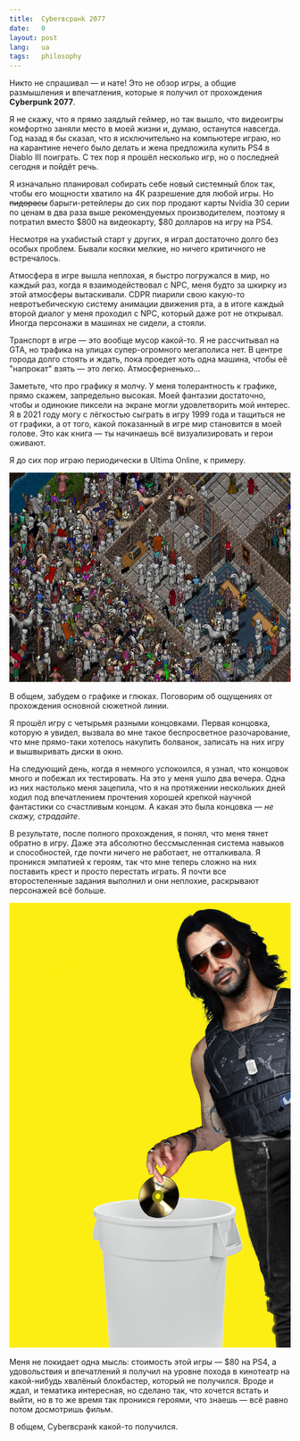 ```yaml
---
title:  Cyberвсранk 2077
date:   0
layout: post
lang:   ua
tags:   philosophy
---
```


Никто не спрашивал — и нате! Это не обзор игры, а общие размышления и
впечатления, которые я получил от прохождения **Cyberpunk 2077**.

Я не скажу, что я прямо заядлый геймер, но так вышло, что видеоигры комфортно
заняли место в моей жизни и, думаю, останутся навсегда. Год назад я бы сказал,
что я исключительно на компьютере играю, но на карантине нечего было делать и
жена предложила купить PS4 в Diablo III поиграть. С тех пор я прошёл несколько
игр, но о последней сегодня и пойдёт речь.

Я изначально планировал собирать себе новый системный блок так, чтобы его
мощности хватило на 4К разрешение для любой игры. Но ~~пидорасы~~
барыги-ретейлеры до сих пор продают карты Nvidia 30 серии по ценам в два раза
выше рекомендуемых производителем, поэтому я потратил вместо $800 на
видеокарту, $80 долларов на игру на PS4.

Несмотря на ухабистый старт у других, я играл достаточно долго без особых
проблем. Бывали косяки мелкие, но ничего критичного не встречалось.

Атмосфера в игре вышла неплохая, я быстро погружался в мир, но каждый раз,
когда я взаимодействовал с NPC, меня будто за шкирку из этой атмосферы
вытаскивали. CDPR пиарили свою какую-то невротъебическую систему анимации
движения рта, а в итоге каждый второй диалог у меня проходил с NPC, который
даже рот не открывал. Иногда персонажи в машинах не сидели, а стояли.

Транспорт в игре — это вообще мусор какой-то. Я не рассчитывал на GTA, но
трафика на улицах супер-огромного мегаполиса нет. В центре города долго стоять
и ждать, пока проедет хоть одна машина, чтобы её "напрокат" взять — это легко.
Атмосферненько...

Заметьте, что про графику я молчу. У меня толерантность к графике, прямо
скажем, запредельно высокая. Моей фантазии достаточно, чтобы и одинокие пиксели
на экране могли удовлетворить мой интерес. Я в 2021 году могу с лёгкостью
сыграть в игру 1999 года и тащиться не от графики, а от того, какой показанный
в игре мир становится в моей голове. Это как книга — ты начинаешь всё
визуализировать и герои оживают.

Я до сих пор играю периодически в Ultima Online, к примеру.

![](/img/posts/008/1.png "Ultima Online")

В общем, забудем о графике и глюках. Поговорим об ощущениях от прохождения
основной сюжетной линии.

Я прошёл игру с четырьмя разными концовками. Первая концовка, которую я увидел,
вызвала во мне такое беспросветное разочарование, что мне прямо-таки хотелось
накупить болванок, записать на них игру и вышвыривать диски в окно.

На следующий день, когда я немного успокоился, я узнал, что концовок много и
побежал их тестировать. На это у меня ушло два вечера. Одна из них настолько
меня зацепила, что я на протяжении нескольких дней ходил под впечатлением
прочтения хорошей крепкой научной фантастики со счастливым концом. А какая это
была концовка — *не скажу, страдайте*.

В результате, после полного прохождения, я понял, что меня тянет обратно в
игру. Даже эта абсолютно бессмысленная система навыков и способностей, где
почти ничего не работает, не отталкивала. Я проникся эмпатией к героям, так что
мне теперь сложно на них поставить крест и просто перестать играть. Я почти все
второстепенные задания выполнил и они неплохие, раскрывают персонажей всё
больше.

![](/img/posts/008/2.png "Спасибо, Киану")

Меня не покидает одна мысль: стоимость этой игры — $80 на PS4, а удовольствия и
впечатлений я получил на уровне похода в кинотеатр на какой-нибудь хвалёный
блокбастер, который не получился. Вроде и ждал, и тематика интересная, но
сделано так, что хочется встать и выйти, но в то же время так проникся героями,
что знаешь — всё равно потом досмотришь фильм.

В общем, Cyberвсранk какой-то получился.

